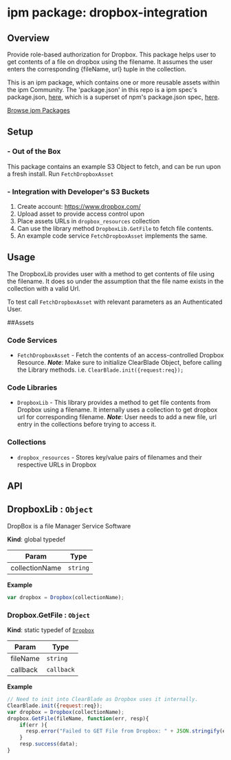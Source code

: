 
# ipm package: dropbox-integration

## Overview

Provide role-based authorization for Dropbox. This package helps user to get contents of a file on dropbox using the filename. It assumes the user enters the corresponding {fileName, url} tuple in the collection.

This is an ipm package, which contains one or more reusable assets within the ipm Community. The 'package.json' in this repo is a ipm spec's package.json, [here](https://docs.clearblade.com/v/3/6-ipm/spec), which is a superset of npm's package.json spec, [here](https://docs.npmjs.com/files/package.json).

[Browse ipm Packages](https://ipm.clearblade.com)

## Setup

### - Out of the Box

This package contains an example S3 Object to fetch, and can be run upon a fresh install. Run `FetchDropboxAsset`

### - Integration with Developer's S3 Buckets

1. Create account: https://www.dropbox.com/
2. Upload asset to provide access control upon
3. Place assets URLs in `dropbox_resources` collection
4. Can use the library method `DropboxLib.GetFile` to fetch file contents.
5. An example code service `FetchDropboxAsset` implements the same.

## Usage
The DropboxLib provides user with a method to get contents of file using the filename. It does so under the assumption that the file name exists in the collection with a valid Url.

To test call `FetchDropboxAsset` with relevant parameters as an Authenticated User.


##Assets

### Code Services

* `FetchDropboxAsset` - Fetch the contents of an access-controlled Dropbox Resource. ___Note___: Make sure to initialize ClearBlade Object, before calling the Library methods. i.e. `ClearBlade.init({request:req});`

### Code Libraries

* `DropboxLib` - This library provides a method to get file contents from Dropbox using a filename. It internally uses a collection to get dropbox url for corresponding filename. 
***Note***: User needs to add a new file, url entry in the collections before trying to access it.

### Collections

* `dropbox_resources` - Stores key/value pairs of filenames and their respective URLs in Dropbox


## API

<a name="DropboxLib"></a>

## DropboxLib : <code>Object</code>
DropBox is a file Manager Service Software

**Kind**: global typedef  

| Param | Type |
| --- | --- |
| collectionName | <code>string</code> | 

**Example**  

```js
var dropbox = Dropbox(collectionName);
```
<a name="Dropbox.GetFile"></a>

### Dropbox.GetFile : <code>Object</code>
**Kind**: static typedef of [<code>Dropbox</code>](#Dropbox)  

| Param | Type |
| --- | --- |
| fileName | <code>string</code> | 
| callback | <code>callback</code> | 

**Example** 
 
```js
// Need to init into ClearBlade as Dropbox uses it internally.
ClearBlade.init({request:req});
var dropbox = Dropbox(collectionName);
dropbox.GetFile(fileName, function(err, resp){
    if(err ){
      resp.error("Failed to GET File from Dropbox: " + JSON.stringify(err));
    }
    resp.success(data);          
}
```
